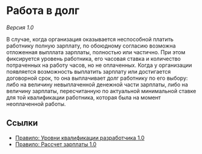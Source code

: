 # Работа в долг

*Версия 1.0*

В случае, когда организация оказывается неспособной платить работнику полную зарплату, по обоюдному согласию возможна отложенная выпллата зарплаты, полностью или частично. При этом фиксируется уровень работника, его часовая ставка и количество потраченных на работу часов, но не оплаченных. Когда у организации появляется возможность выплатить зарплату или достигается договорной срок, то она выплачивает долг работнику по его выбору: либо на величину невыплаченной денежной части зарплаты, либо на величину зарплаты, пересчитанную по актуальной минимальной ставке для той квалификации работника, которая была на момент неоплаченной работы.

## Ссылки

- [Правило: Уровни квалификации разработчика 1.0](rul-developer-skill-levels.ru.md)
- [Правило: Рассчет зарплаты 1.0](rul-payroll.ru.md)
